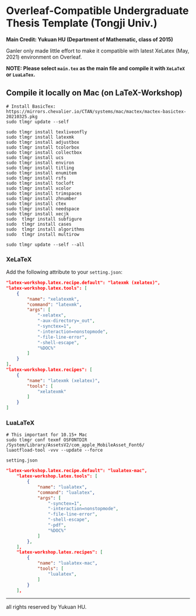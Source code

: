 # Overleaf-Compatible Undergraduate Thesis Template (Tongji Univ.)

**Main Credit: Yukuan HU (Department of Mathematic, class of 2015)**

Ganler only made little effort to make it compatible with latest XeLatex (May, 2021) environment on Overleaf.

**NOTE: Please select `main.tex` as the main file and compile it with `XeLaTeX` or `LuaLaTex`.**

## Compile it locally on Mac (on LaTeX-Workshop)

```shell
# Install BasicTex: https://mirrors.chevalier.io/CTAN/systems/mac/mactex/mactex-basictex-20210325.pkg
sudo tlmgr update --self

sudo tlmgr install texliveonfly
sudo tlmgr install latexmk
sudo tlmgr install adjustbox
sudo tlmgr install tcolorbox
sudo tlmgr install collectbox
sudo tlmgr install ucs
sudo tlmgr install environ
sudo tlmgr install titling
sudo tlmgr install enumitem
sudo tlmgr install rsfs
sudo tlmgr install tocloft
sudo tlmgr install xcolor
sudo tlmgr install trimspaces
sudo tlmgr install zhnumber
sudo tlmgr install ctex
sudo tlmgr install needspace
sudo tlmgr install xecjk
sudo  tlmgr install subfigure 
sudo  tlmgr install cases 
sudo  tlmgr install algorithms 
sudo  tlmgr install multirow

sudo tlmgr update --self --all
```

### XeLaTeX

Add the following attribute to your `setting.json`:

```json
"latex-workshop.latex.recipe.default": "latexmk (xelatex)",
"latex-workshop.latex.tools": [
    {
        "name": "xelatexmk",
        "command": "latexmk",
        "args": [
            "-xelatex",
            "-aux-directory=_out",
            "-synctex=1",
            "-interaction=nonstopmode",
            "-file-line-error",
            "-shell-escape",
            "%DOC%"
        ]
    }
],
"latex-workshop.latex.recipes": [
    {
        "name": "latexmk (xelatex)",
        "tools": [
            "xelatexmk"
        ]
    }
]
```

### LuaLaTeX

```shell
# This important for 10.15+ Mac
sudo tlmgr conf texmf OSFONTDIR /System/Library/AssetsV2/com_apple_MobileAsset_Font6/
luaotfload-tool -vvv --update --force
```

`setting.json`

```json
"latex-workshop.latex.recipe.default": "lualatex-mac",
    "latex-workshop.latex.tools": [
        {
            "name": "lualatex",
            "command": "lualatex",
            "args": [
                "-synctex=1",
                "-interaction=nonstopmode",
                "-file-line-error",
                "-shell-escape",
                "-pdf",
                "%DOC%"
            ]
        },
    ],
    "latex-workshop.latex.recipes": [
        {
            "name": "lualatex-mac",
            "tools": [
                "lualatex",
            ]
        }
    ],
```

---

all rights reserved by Yukuan HU.
